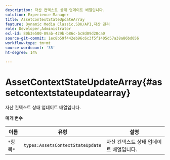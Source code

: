 ```yaml
---
description: 자산 컨텍스트 상태 업데이트 배열입니다.
solution: Experience Manager
title: AssetContextStateUpdateArray
feature: Dynamic Media Classic,SDK/API,자산 관리
role: Developer,Administrator
exl-id: 80b3e500-09ab-429b-b86c-bc8d09d28ca0
source-git-commit: 1ec8b59f442eb96c6c3f5f1405d57a38a86bd056
workflow-type: tm+mt
source-wordcount: '35'
ht-degree: 14%

---
```


# AssetContextStateUpdateArray{#assetcontextstateupdatearray}

자산 컨텍스트 상태 업데이트 배열입니다.

**매개 변수**

| 이름 | 유형 | 설명 |
|---|---|---|
| `*`항목`*` | `types:AssetsContextStateUpdate` | 자산 컨텍스트 상태 업데이트 배열입니다. |
